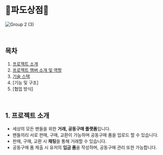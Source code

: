 <h1>🌊파도상점🌊</h1>

![Group 2 (3)](https://github.com/coo1river/PadoStore/assets/122965945/014eea84-65ef-4096-81c7-5c9cf7ee0faf)


<br>

## 목차

1. [프로젝트 소개](#intro)
2. [프로젝트 멤버 소개 및 역할](#team)
3. [기술 스택](#technology-stack)
4. [기능 및 구조]
5. [협업 방식]

<br>

## <span id="intro">1. 프로젝트 소개</span>

- 세상의 모든 팬들을 위한 **거래, 공동구매 플랫폼**입니다.
- 팬들끼리 서로 판매, 구매, 교환이 가능하며 공동구매 폼을 업로드 할 수 있습니다.
- 판매, 구매, 교환 시 **채팅**을 통해 거래할 수 있습니다.
- 공동구매 폼 제출 시 유저의 **입금 폼**을 작성하며, 공동구매 관리 또한 가능합니다.
